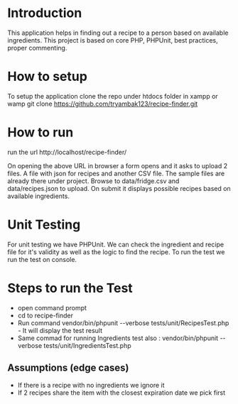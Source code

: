 # Introduction #
This application helps in finding out a recipe to a person based on available ingredients. This project is based on core PHP, PHPUnit, best practices, proper commenting.

# How to setup
To setup the application clone the repo under htdocs folder in xampp or wamp 
git clone https://github.com/tryambak123/recipe-finder.git


# How to run
run the url
http://localhost/recipe-finder/

On opening the above URL in browser a form opens and it asks to upload 2 files. A file with json for recipes and another CSV file. The sample files are already there under project. Browse to data/fridge.csv and data/recipes.json to upload. On submit it displays possible recipes based on available ingredients.

# Unit Testing
For unit testing we have PHPUnit. We can check the ingredient and recipe file for it's validity as well as the logic to find the recipe.
To run the test we run the test on console.

# Steps to run the Test
- open command prompt
- cd to recipe-finder
- Run command vendor/bin/phpunit --verbose tests/unit/RecipesTest.php - It will display the test result
- Same commad for running Ingredients test also : vendor/bin/phpunit --verbose tests/unit/IngredientsTest.php

## Assumptions (edge cases)
- If there is a recipe with no ingredients we ignore it
- If 2 recipes share the item with the closest expiration date we pick first 
